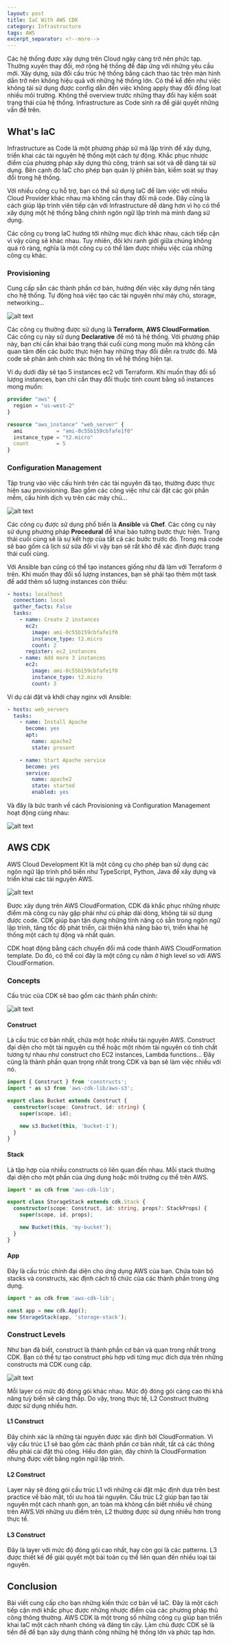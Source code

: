 ```yaml
---
layout: post
title: IaC With AWS CDK
category: Infrastructure
tags: AWS
excerpt_separator: <!--more-->
---
```


Các hệ thống được xây dựng trên Cloud ngày càng trở nên phức tạp. Thường xuyên thay đổi, mở rộng hệ thống để đáp ứng với những yêu cầu mới. Xây dựng, sửa đổi cấu trúc hệ thống bằng cách thao tác trên màn hình dần trở nên không hiệu quả với những hệ thống lớn. Có thể kể đến như việc không tái sử dụng được config dẫn đến việc không apply thay đổi đồng loạt nhiều môi trường. Không thể overview trước những thay đổi hay kiểm soát trạng thái của hệ thống. Infrastructure as Code sinh ra để giải quyết những vấn đề trên.
<!--more-->

## What's IaC

Infrastructure as Code là một phương pháp sử mã lập trình để xây dựng, triển khai các tài nguyên hệ thống một cách tự động. Khắc phục nhược điểm của phương pháp xây dựng thủ công, tránh sai sót và dễ dàng tái sử dụng. Bên cạnh đó IaC cho phép bạn quản lý phiên bản, kiểm soát sự thay đổi trong hệ thống.

Với nhiều công cụ hỗ trợ, bạn có thể sử dụng IaC để làm việc với nhiều Cloud Provider khác nhau mà không cần thay đổi mã code. Đây cũng là cách giúp lập trình viên tiếp cận với Infrastructure dễ dàng hơn vì họ có thể xây dựng một hệ thống bằng chính ngôn ngữ lập trình mà mình đang sử dụng.

Các công cụ trong IaC hướng tới những mục đích khác nhau, cách tiếp cận vì vậy cũng sẽ khác nhau. Tuy nhiên, đôi khi ranh giới giữa chúng không quá rõ ràng, nghĩa là một công cụ có thể làm được nhiều việc của những công cụ khác.

### Provisioning

Cung cấp sẵn các thành phần cơ bản, hướng đến việc xây dựng nền tảng cho hệ thống. Tự động hoá việc tạo các tài nguyên như máy chủ, storage, networking...

![alt text](/media/iac-with-aws-cdk/089410df96eb31410a7e9bbab6052c85.png)

Các công cụ thường được sử dụng là **Terraform**, **AWS CloudFormation**. Các công cụ này sử dụng **Declarative** để mô tả hệ thống. Với phương pháp này, bạn chỉ cần khai báo trạng thái cuối cùng mong muốn mà không cần quan tâm đến các bước thực hiện hay những thay đổi diễn ra trước đó. Mã code sẽ phản ánh chính xác thông tin về hệ thống hiện tại.

Ví dụ dưới đây sẽ tạo 5 instances ec2 với Terraform. Khi muốn thay đổi số lượng instances, bạn chỉ cần thay đổi thuộc tính count bằng số instances mong muốn:

```tf
provider "aws" {
  region = "us-west-2"
}

resource "aws_instance" "web_server" {
  ami           = "ami-0c55b159cbfafe1f0"
  instance_type = "t2.micro"
  count         = 5
}
```

### Configuration Management

Tập trung vào việc cấu hình trên các tài nguyên đã tạo, thường được thực hiện sau provisioning. Bao gồm các công việc như cài đặt các gói phần mềm, cấu hình dịch vụ trên các máy chủ...

![alt text](/media/iac-with-aws-cdk/461ef49cd3d00e542ce2e42603dfb94c.png)

Các công cụ được sử dụng phổ biến là **Ansible** và **Chef**. Các công cụ này sử dụng phương pháp **Procedural** để khai báo tường bước thực hiện. Trạng thái cuối cùng sẽ là sự kết hợp của tất cả các bước trước đó. Trong mã code sẽ bao gồm cả lịch sử sửa đổi vì vậy bạn sẽ rất khó để xác định được trạng thái cuối cùng.

Với Ansible bạn cũng có thể tạo instances giống như đã làm với Terraform ở trên. Khi muốn thay đổi số lượng instances, bạn sẽ phải tạo thêm một task để add thêm số lượng instances còn thiếu:

```yml
- hosts: localhost
  connection: local
  gather_facts: False
  tasks:
    - name: Create 2 instances
      ec2:
        image: ami-0c55b159cbfafe1f0
        instance_type: t2.micro
        count: 2
      register: ec2_instances
    - name: Add more 3 instances
      ec2:
        image: ami-0c55b159cbfafe1f0
        instance_type: t2.micro
        count: 3
```


Ví dụ cài đặt và khởi chạy nginx với Ansible:

```yml
- hosts: web_servers
  tasks:
    - name: Install Apache
      become: yes
      apt:
        name: apache2
        state: present

    - name: Start Apache service
      become: yes
      service:
        name: apache2
        state: started
        enabled: yes
```

Và đây là bức tranh về cách Provisioning và Configuration Management hoạt động cùng nhau:

![alt text](/media/iac-with-aws-cdk/f66b171c95934b4fa2ff2d5c09155ce8.png)

## AWS CDK

AWS Cloud Development Kit là một công cụ cho phép bạn sử dụng các ngôn ngữ lập trình phổ biến như TypeScript, Python, Java để xây dựng và triển khai các tài nguyên AWS.

![alt text](/media/iac-with-aws-cdk/b3fa43af8e70066a2c7948972ec2cef9.png)

Được xây dụng trên AWS CloudFormation, CDK đã khắc phục những nhược điểm mà công cụ này gặp phải như cú pháp dài dòng, không tái sử dụng được code. CDK giúp bạn tận dụng những tính năng có sẵn trong ngôn ngữ lập trình, tăng tốc độ phát triển, cải thiện khả năng bảo trì, triển khai hệ thống một cách tự động và nhất quán.

CDK hoạt động bằng cách chuyển đổi mã code thành AWS CloudFormation template. Do đó, có thể coi đây là một công cụ nằm ở high level so với AWS CloudFormation.

### Concepts

Cấu trúc của CDK sẽ bao gồm các thành phần chính:

![alt text](/media/iac-with-aws-cdk/3f2c9645de658c09216a2ac12fd4dfdc.png)

#### Construct

Là cấu trúc cơ bản nhất, chứa một hoặc nhiều tài nguyên AWS. Construct đại diện cho một tài nguyên cụ thể hoặc một nhóm tài nguyên có tính chất tương tự nhau như construct cho EC2 instances, Lambda functions... Đây cũng là thành phần quan trọng nhất trong CDK và bạn sẽ làm việc nhiều với nó.

```ts
import { Construct } from 'constructs';
import * as s3 from 'aws-cdk-lib/aws-s3';

export class Bucket extends Construct {
  constructor(scope: Construct, id: string) {
    super(scope, id);

    new s3.Bucket(this, 'bucket-1');
  }
}
```

#### Stack

Là tập hợp của nhiều constructs có liên quan đến nhau. Mỗi stack thường đại diện cho một phần của ứng dụng hoặc môi trường cụ thể trên AWS.

```ts
import * as cdk from 'aws-cdk-lib';

export class StorageStack extends cdk.Stack {
  constructor(scope: Construct, id: string, props?: StackProps) {
    super(scope, id, props);

    new Bucket(this, 'my-bucket');
  }
}
```

#### App

Đây là cấu trúc chính đại diện cho ứng dụng AWS của bạn. Chứa toàn bộ stacks và constructs, xác định cách tổ chức của các thành phần trong ứng dụng.

```ts
import * as cdk from 'aws-cdk-lib';

const app = new cdk.App();
new StorageStack(app, 'storage-stack');
```

### Construct Levels

Như bạn đã biết, construct là thành phần cơ bản và quan trong nhất trong CDK. Bạn có thể tự tạo construct phù hợp với từng mục đích dựa trên những constructs mà CDK cung cấp.

![alt text](/media/iac-with-aws-cdk/91566407fed73056ac26f6a3a8d97c9c.png)

Mỗi layer có mức độ đóng gói khác nhau. Mức độ đóng gói càng cao thì khả năng tuỳ biến sẽ càng thấp. Do vậy, trong thực tế, L2 Construct thường được sử dụng nhiều hơn.

#### L1 Construct

Đây chính xác là những tài nguyên được xác định bởi CloudFormation. Vì vậy cấu trúc L1 sẽ bao gồm các thành phần cơ bản nhất, tất cả các thông đều phải cài đặt thủ công. Hiểu đơn giản, đây chính là CloudFormation nhưng được viết bằng ngôn ngữ lập trình.

#### L2 Construct

Layer này sẽ đóng gói cấu trúc L1 với những cài đặt mặc định dựa trên best practice về bảo mật, tối ưu hoá tài nguyên. Cấu trúc L2 giúp bạn tạo tài nguyên một cách nhanh gọn, an toàn mà không cần biết nhiều về chúng trên AWS.Với những ưu điểm trên, L2 thường được sử dụng nhiều hơn trong thực tế.

#### L3 Construct

Đây là layer với mức độ đóng gói cao nhất, hay còn gọi là các patterns. L3 được thiết kế để giải quyết một bài toán cụ thể liên quan đến nhiều loại tài nguyên.

## Conclusion

Bài viết cung cấp cho bạn những kiến thức cơ bản về IaC. Đây là một cách tiếp cận mới khắc phục được những nhược điểm của các phương pháp thủ công thông thường. AWS CDK là một trong số những công cụ giúp bạn triển khai IaC một cách nhanh chóng và đáng tin cậy. Làm chủ được CDK sẽ là tiền để để bạn xây dựng thành công những hệ thống lớn và phức tạp hơn.

